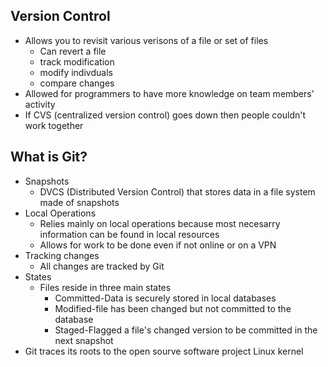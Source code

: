 ## Version Control

* Allows you to revisit various verisons of a file or set of files
    - Can revert a file 
    - track modification
    - modify indivduals
    - compare changes
* Allowed for programmers to have more knowledge on team members' activity
* If CVS (centralized version control) goes down then people couldn't work together

## What is Git?

* Snapshots
    - DVCS (Distributed Version Control) that stores data in a file system made of snapshots
* Local Operations
    - Relies mainly on local operations because most necesarry information can be found in local resources
    - Allows for work to be done even if not online or on a VPN
* Tracking changes
    - All changes are tracked by Git
* States
    - Files reside in three main states
        - Committed-Data is securely stored in local databases
        - Modified-file has been changed but not committed to the database
        - Staged-Flagged a file's changed version to be committed in the next snapshot
* Git traces its roots to the open sourve software project Linux kernel
